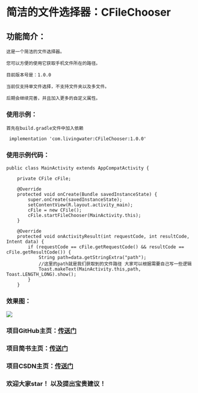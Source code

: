 # 简洁的文件选择器：CFileChooser
## 功能简介：
    这是一个简洁的文件选择器。
    
    您可以方便的使用它获取手机文件所在的路径。
    
    目前版本号是：1.0.0
    
    当前仅支持单文件选择，不支持文件夹以及多文件。
    
    后期会继续完善，并且加入更多的自定义属性。
### 使用示例：

    首先在build.gradle文件中加入依赖
```
 implementation 'com.livingwater:CFileChooser:1.0.0' 
```
### 使用示例代码：
```
public class MainActivity extends AppCompatActivity {

    private CFile cFile;

    @Override
    protected void onCreate(Bundle savedInstanceState) {
        super.onCreate(savedInstanceState);
        setContentView(R.layout.activity_main);
        cFile = new CFile();
        cFile.startFileChooser(MainActivity.this);
    }

    @Override
    protected void onActivityResult(int requestCode, int resultCode, Intent data) {
        if (requestCode == cFile.getRequestCode() && resultCode == cFile.getResultCode()) {
            String path=data.getStringExtra("path");
            //这里的path就是我们获取到的文件路径 大家可以根据需要自己写一些逻辑
            Toast.makeText(MainActivity.this,path, Toast.LENGTH_LONG).show();
        }
    }
```
### 效果图：
![](http://wx3.sinaimg.cn/mw690/0060lm7Tly1fuk04uv2fkj30u01hcwgs.jpg)
### 项目GitHub主页：[传送门](https://github.com/livingwaterCao/CFileChooser/) 
### 项目简书主页：[传送门](https://www.jianshu.com/p/dd30379a8c6e) 
### 项目CSDN主页：[传送门](https://blog.csdn.net/qq_30936979/article/details/81989776) 
### 欢迎大家star！ 以及提出宝贵建议！
